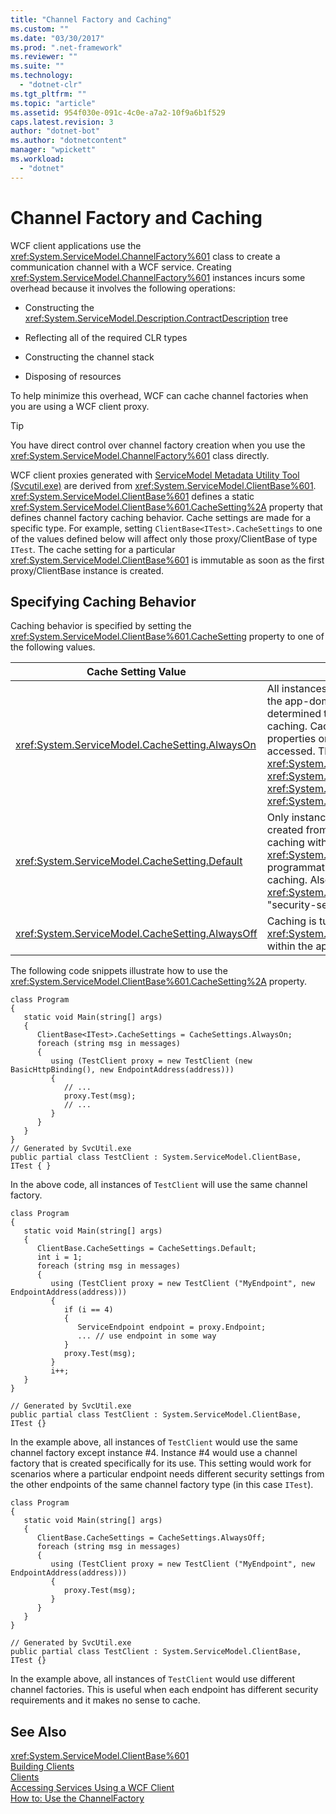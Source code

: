 ```yaml
---
title: "Channel Factory and Caching"
ms.custom: ""
ms.date: "03/30/2017"
ms.prod: ".net-framework"
ms.reviewer: ""
ms.suite: ""
ms.technology: 
  - "dotnet-clr"
ms.tgt_pltfrm: ""
ms.topic: "article"
ms.assetid: 954f030e-091c-4c0e-a7a2-10f9a6b1f529
caps.latest.revision: 3
author: "dotnet-bot"
ms.author: "dotnetcontent"
manager: "wpickett"
ms.workload: 
  - "dotnet"
---
```

# Channel Factory and Caching
WCF client applications use the <xref:System.ServiceModel.ChannelFactory%601> class to create a communication channel with a WCF service.  Creating <xref:System.ServiceModel.ChannelFactory%601> instances incurs some overhead because it involves the following operations:  
  
-   Constructing the <xref:System.ServiceModel.Description.ContractDescription> tree  
  
-   Reflecting all of the required CLR types  
  
-   Constructing the channel stack  
  
-   Disposing of resources  
  
 To help minimize this overhead, WCF can cache channel factories when you are using a WCF client proxy.  
  
> [!TIP]
>  You have direct control over channel factory creation when you use the <xref:System.ServiceModel.ChannelFactory%601> class directly.  
  
 WCF client proxies generated with [ServiceModel Metadata Utility Tool (Svcutil.exe)](../../../../docs/framework/wcf/servicemodel-metadata-utility-tool-svcutil-exe.md) are derived from <xref:System.ServiceModel.ClientBase%601>. <xref:System.ServiceModel.ClientBase%601> defines a static <xref:System.ServiceModel.ClientBase%601.CacheSetting%2A> property that defines channel factory caching behavior. Cache settings are made for a specific type. For example, setting  `ClientBase<ITest>.CacheSettings` to one of the values defined below will affect only those proxy/ClientBase of type `ITest`. The cache setting for a particular <xref:System.ServiceModel.ClientBase%601> is immutable as soon as the first proxy/ClientBase instance is created.  
  
## Specifying Caching Behavior  
 Caching behavior is specified by setting the <xref:System.ServiceModel.ClientBase%601.CacheSetting> property to one of the following values.  
  
|Cache Setting Value|Description|  
|-------------------------|-----------------|  
|<xref:System.ServiceModel.CacheSetting.AlwaysOn>|All instances of <xref:System.ServiceModel.ClientBase%601> within the app-domain can participate in caching. The developer has determined that there are no adverse security implications to caching. Caching will not be turned off even if "security-sensitive" properties on <xref:System.ServiceModel.ClientBase%601> are accessed. The "security-sensitive" properties of <xref:System.ServiceModel.ClientBase%601> are <xref:System.ServiceModel.ClientBase%601.ClientCredentials%2A>, <xref:System.ServiceModel.ClientBase%601.Endpoint%2A> and <xref:System.ServiceModel.ClientBase%601.ChannelFactory%2A>.|  
|<xref:System.ServiceModel.CacheSetting.Default>|Only instances of <xref:System.ServiceModel.ClientBase%601> created from endpoints defined in configuration files participate in caching within the app-domain. Any instances of <xref:System.ServiceModel.ClientBase%601> created programmatically within that app-domain will not participate in caching. Also, caching will be disabled for an instance of <xref:System.ServiceModel.ClientBase%601> once any of its "security-sensitive" properties is accessed.|  
|<xref:System.ServiceModel.CacheSetting.AlwaysOff>|Caching is turned off for all instances of <xref:System.ServiceModel.ClientBase%601> of a particular type within the app-domain in question.|  
  
 The following code snippets illustrate how to use the <xref:System.ServiceModel.ClientBase%601.CacheSetting%2A> property.  
  
```  
class Program   
{   
   static void Main(string[] args)   
   {   
      ClientBase<ITest>.CacheSettings = CacheSettings.AlwaysOn;   
      foreach (string msg in messages)   
      {   
         using (TestClient proxy = new TestClient (new BasicHttpBinding(), new EndpointAddress(address)))   
         {   
            // ...  
            proxy.Test(msg);   
            // ...  
         }   
      }   
   }   
}  
// Generated by SvcUtil.exe     
public partial class TestClient : System.ServiceModel.ClientBase, ITest { }  
```  
  
 In the above code, all instances of `TestClient` will use the same channel factory.  
  
```  
class Program   
{   
   static void Main(string[] args)   
   {   
      ClientBase.CacheSettings = CacheSettings.Default;   
      int i = 1;   
      foreach (string msg in messages)   
      {   
         using (TestClient proxy = new TestClient ("MyEndpoint", new EndpointAddress(address)))   
         {   
            if (i == 4)   
            {   
               ServiceEndpoint endpoint = proxy.Endpoint;   
               ... // use endpoint in some way   
            }   
            proxy.Test(msg);   
         }   
         i++;   
   }   
}   
  
// Generated by SvcUtil.exe     
public partial class TestClient : System.ServiceModel.ClientBase, ITest {}  
```  
  
 In the example above, all instances of `TestClient` would use the same channel factory except instance #4. Instance #4 would use a channel factory that is created specifically for its use. This setting would work for scenarios where a particular endpoint needs different security settings from the other endpoints of the same channel factory type (in this case `ITest`).  
  
```  
class Program   
{   
   static void Main(string[] args)   
   {   
      ClientBase.CacheSettings = CacheSettings.AlwaysOff;   
      foreach (string msg in messages)   
      {   
         using (TestClient proxy = new TestClient ("MyEndpoint", new EndpointAddress(address)))   
         {   
            proxy.Test(msg);   
         }           
      }   
   }  
}  
  
// Generated by SvcUtil.exe   
public partial class TestClient : System.ServiceModel.ClientBase, ITest {}  
```  
  
 In the example above, all instances of `TestClient` would use different channel factories. This is useful when each endpoint has different security requirements and it makes no sense to cache.  
  
## See Also  
 <xref:System.ServiceModel.ClientBase%601>  
 [Building Clients](../../../../docs/framework/wcf/building-clients.md)  
 [Clients](../../../../docs/framework/wcf/feature-details/clients.md)  
 [Accessing Services Using a WCF Client](../../../../docs/framework/wcf/accessing-services-using-a-wcf-client.md)  
 [How to: Use the ChannelFactory](../../../../docs/framework/wcf/feature-details/how-to-use-the-channelfactory.md)
